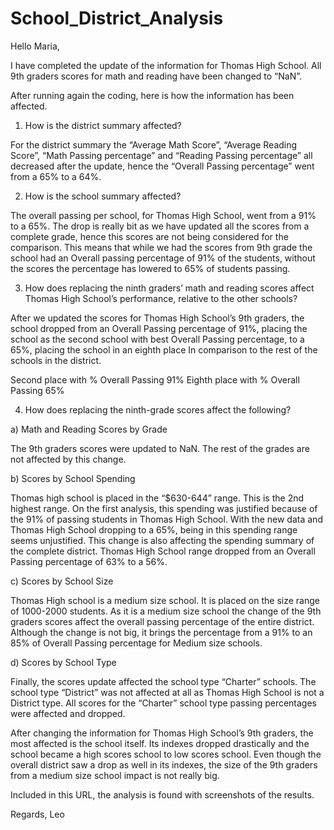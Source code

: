# School_District_Analysis

Hello Maria, 

I have completed the update of the information for Thomas High School. All 9th graders scores for math and reading have been changed to “NaN”.

After running again the coding, here is how the information has been affected. 
1)	How is the district summary affected?
  
For the district summary the “Average Math Score”, “Average Reading Score”, “Math Passing percentage” and “Reading Passing percentage” all decreased after the update, hence the “Overall Passing percentage” went from a 65% to a 64%.

2)	How is the school summary affected?
   
The overall passing per school, for Thomas High School, went from a 91% to a 65%. The drop is really bit as we have updated all the scores from a complete grade, hence this scores are not being considered for the comparison. This means that while we had the scores from 9th grade the school had an Overall passing percentage of 91% of the students, without the scores the percentage has lowered to 65% of students passing. 

3)	How does replacing the ninth graders’ math and reading scores affect Thomas High School’s performance, relative to the other schools?

After we updated the scores for Thomas High School’s 9th graders, the school dropped from an Overall Passing percentage of 91%, placing the school as the second school with best Overall Passing percentage, to a 65%, placing the school in an eighth place In comparison to the rest of the schools in the district. 

Second place with % Overall Passing 91%
Eighth place with % Overall Passing 65%

4)	How does replacing the ninth-grade scores affect the following?

a)	Math and Reading Scores by Grade

The 9th graders scores were updated to NaN. The rest of the grades are not affected by this change. 

b)	Scores by School Spending
  
Thomas high school is placed in the “$630-644” range. This is the 2nd highest range. On the first analysis, this spending was justified because of the 91% of passing students in Thomas High School. With the new data and Thomas High School dropping to a 65%, being in this spending range seems unjustified. This change is also affecting the spending summary of the complete district. Thomas High School range dropped from an Overall Passing percentage of 63% to a 56%.

c)	Scores by School Size
 
Thomas High school is a medium size school. It is placed on the size range of 1000-2000 students. As it is a medium size school the change of the 9th graders scores affect the overall passing percentage of the entire district. Although the change is not big, it brings the percentage from a 91% to an 85% of Overall Passing percentage for Medium size schools. 

d)	Scores by School Type
  
Finally, the scores update affected the school type “Charter” schools. The school type “District” was not affected at all as Thomas High School is not a District type. All scores for the “Charter” school type passing percentages were affected and dropped.

After changing the information for Thomas High School’s 9th graders, the most affected is the school itself. Its indexes dropped drastically and the school became a high scores school to low scores school. Even though the overall district saw a drop as well in its indexes, the size of the 9th graders from a medium size school impact is not really big. 

Included in this URL, the analysis is found with screenshots of the results.

Regards, 
Leo

